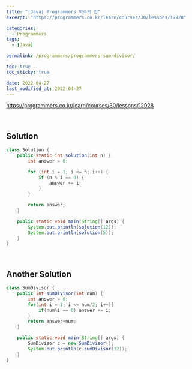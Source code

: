 ```yaml
---
title: "[Java] Programmers 약수의 합"
excerpt: "https://programmers.co.kr/learn/courses/30/lessons/12928"

categories:
  - Programmers
tags:
  - [Java]

permalink: /programmers/programmers-sum-divisor/

toc: true
toc_sticky: true

date: 2022-04-27
last_modified_at: 2022-04-27
---
```


<https://programmers.co.kr/learn/courses/30/lessons/12928>

<br>


## Solution

```java
class Solution {
    public static int solution(int n) {
        int answer = 0;

        for (int i = 1; i <= n; i++) {
            if (n % i == 0) {
                answer += i;
            }
        }

        return answer;
    }

    public static void main(String[] args) {
        System.out.println(solution(12));
        System.out.println(solution(5));
    }
}
```

<br>

## Another Solution

```java
class SumDivisor {
    public int sumDivisor(int num) {
        int answer = 0;
        for(int i = 1; i <= num/2; i++){
            if(num%i == 0) answer += i;
        }
        return answer+num;
    }

    public static void main(String[] args) {
        SumDivisor c = new SumDivisor();
        System.out.println(c.sumDivisor(12));
    }
}
```
